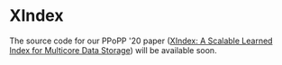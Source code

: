 # XIndex

The source code for our PPoPP '20 paper ([XIndex: A Scalable Learned Index for Multicore Data Storage](https://ppopp20.sigplan.org/details/PPoPP-2020-papers/13/XIndex-A-Scalable-Learned-Index-for-Multicore-Data-Storage)) will be available soon.